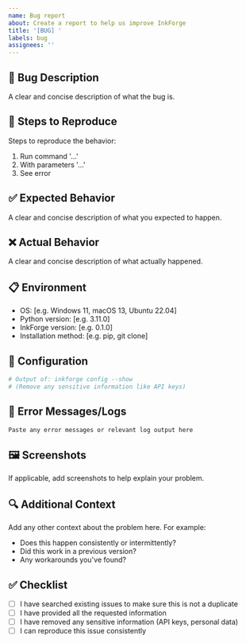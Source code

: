 ```yaml
---
name: Bug report
about: Create a report to help us improve InkForge
title: '[BUG] '
labels: bug
assignees: ''
---
```


## 🐛 Bug Description

A clear and concise description of what the bug is.

## 🔄 Steps to Reproduce

Steps to reproduce the behavior:
1. Run command '...'
2. With parameters '...'
3. See error

## ✅ Expected Behavior

A clear and concise description of what you expected to happen.

## ❌ Actual Behavior

A clear and concise description of what actually happened.

## 📋 Environment

- OS: [e.g. Windows 11, macOS 13, Ubuntu 22.04]
- Python version: [e.g. 3.11.0]
- InkForge version: [e.g. 0.1.0]
- Installation method: [e.g. pip, git clone]

## 📄 Configuration

```bash
# Output of: inkforge config --show
# (Remove any sensitive information like API keys)
```

## 📝 Error Messages/Logs

```
Paste any error messages or relevant log output here
```

## 🖼️ Screenshots

If applicable, add screenshots to help explain your problem.

## 🔍 Additional Context

Add any other context about the problem here. For example:
- Does this happen consistently or intermittently?
- Did this work in a previous version?
- Any workarounds you've found?

## ✅ Checklist

- [ ] I have searched existing issues to make sure this is not a duplicate
- [ ] I have provided all the requested information
- [ ] I have removed any sensitive information (API keys, personal data)
- [ ] I can reproduce this issue consistently
